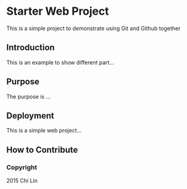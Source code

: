 # Starter Web Project

This is a simple project to demonstrate using Git and Github together

## Introduction

This is an example to show different part...

## Purpose

The purpose is ...

## Deployment

This is a simple web project...

## How to Contribute

### Copyright

2015 Chi Lin